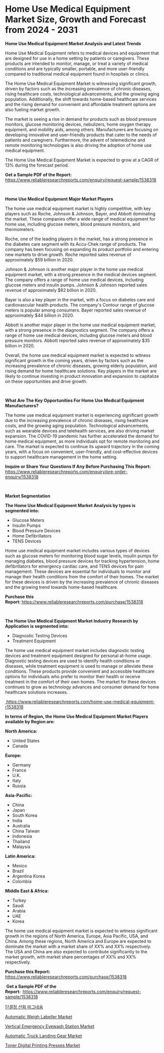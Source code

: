 <p><h1>Home Use Medical Equipment Market Size, Growth and Forecast from 2024 - 2031</h1></p><p><strong>Home Use Medical Equipment Market Analysis and Latest Trends</strong></p>
<p><p>Home Use Medical Equipment refers to medical devices and equipment that are designed for use in a home setting by patients or caregivers. These products are intended to monitor, manage, or treat a variety of medical conditions and are typically smaller, portable, and more user-friendly compared to traditional medical equipment found in hospitals or clinics.</p><p>The Home Use Medical Equipment Market is witnessing significant growth, driven by factors such as the increasing prevalence of chronic diseases, rising healthcare costs, technological advancements, and the growing aging population. Additionally, the shift towards home-based healthcare services and the rising demand for convenient and affordable treatment options are also fueling market growth.</p><p>The market is seeing a rise in demand for products such as blood pressure monitors, glucose monitoring devices, nebulizers, home oxygen therapy equipment, and mobility aids, among others. Manufacturers are focusing on developing innovative and user-friendly products that cater to the needs of patients and caregivers. Furthermore, the advent of telemedicine and remote monitoring technologies is also driving the adoption of home use medical equipment.</p><p>The Home Use Medical Equipment Market is expected to grow at a CAGR of 13% during the forecast period.</p></p>
<p><strong>Get a Sample PDF of the Report:&nbsp;</strong> <a href="https://www.reliableresearchreports.com/enquiry/request-sample/1538318">https://www.reliableresearchreports.com/enquiry/request-sample/1538318</a></p>
<p>&nbsp;</p>
<p><strong>Home Use Medical Equipment Major Market Players</strong></p>
<p><p>The home use medical equipment market is highly competitive, with key players such as Roche, Johnson & Johnson, Bayer, and Abbott dominating the market. These companies offer a wide range of medical equipment for home use, including glucose meters, blood pressure monitors, and thermometers.</p><p>Roche, one of the leading players in the market, has a strong presence in the diabetes care segment with its Accu-Chek range of products. The company has been focusing on expanding its product portfolio and entering new markets to drive growth. Roche reported sales revenue of approximately $59 billion in 2020.</p><p>Johnson & Johnson is another major player in the home use medical equipment market, with a strong presence in the medical devices segment. The company offers a range of home use medical devices, including glucose meters and insulin pumps. Johnson & Johnson reported sales revenue of approximately $82 billion in 2020.</p><p>Bayer is also a key player in the market, with a focus on diabetes care and cardiovascular health products. The company's Contour range of glucose meters is popular among consumers. Bayer reported sales revenue of approximately $44 billion in 2020.</p><p>Abbott is another major player in the home use medical equipment market, with a strong presence in the diagnostics segment. The company offers a range of home use medical devices, including glucose meters and blood pressure monitors. Abbott reported sales revenue of approximately $35 billion in 2020.</p><p>Overall, the home use medical equipment market is expected to witness significant growth in the coming years, driven by factors such as the increasing prevalence of chronic diseases, growing elderly population, and rising demand for home healthcare solutions. Key players in the market are likely to continue investing in product innovation and expansion to capitalize on these opportunities and drive growth.</p></p>
<p>&nbsp;</p>
<p><strong>What Are The Key Opportunities For Home Use Medical Equipment Manufacturers?</strong></p>
<p><p>The home use medical equipment market is experiencing significant growth due to the increasing prevalence of chronic diseases, rising healthcare costs, and the growing aging population. Technological advancements, such as wearable devices and telehealth services, are also driving market expansion. The COVID-19 pandemic has further accelerated the demand for home medical equipment, as more individuals opt for remote monitoring and care. The market is expected to continue its upward trajectory in the coming years, with a focus on convenient, user-friendly, and cost-effective devices to support healthcare management in the home setting.</p></p>
<p><strong>Inquire or Share Your Questions If Any Before Purchasing This Report:</strong> <a href="https://www.reliableresearchreports.com/enquiry/pre-order-enquiry/1538318">https://www.reliableresearchreports.com/enquiry/pre-order-enquiry/1538318</a></p>
<p>&nbsp;</p>
<p><strong>Market Segmentation</strong></p>
<p><strong>The Home Use Medical Equipment Market Analysis by types is segmented into:</strong></p>
<p><ul><li>Glucose Meters</li><li>Insulin Pumps</li><li>Blood Pressure Devices</li><li>Home Defibrillators</li><li>TENS Devices</li></ul></p>
<p><p>Home use medical equipment market includes various types of devices such as glucose meters for monitoring blood sugar levels, insulin pumps for managing diabetes, blood pressure devices for tracking hypertension, home defibrillators for emergency cardiac care, and TENS devices for pain management. These devices are essential for individuals to monitor and manage their health conditions from the comfort of their homes. The market for these devices is driven by the increasing prevalence of chronic diseases and the growing trend towards home-based healthcare.</p></p>
<p><strong>Purchase this Report:&nbsp;</strong><a href="https://www.reliableresearchreports.com/purchase/1538318">https://www.reliableresearchreports.com/purchase/1538318</a></p>
<p>&nbsp;</p>
<p><strong>The Home Use Medical Equipment Market Industry Research by Application is segmented into:</strong></p>
<p><ul><li>Diagnostic Testing Devices</li><li>Treatment Equipment</li></ul></p>
<p><p>The home use medical equipment market includes diagnostic testing devices and treatment equipment designed for personal at-home usage. Diagnostic testing devices are used to identify health conditions or diseases, while treatment equipment is used to manage or alleviate these conditions. These products provide convenient and accessible healthcare options for individuals who prefer to monitor their health or receive treatment in the comfort of their own homes. The market for these devices continues to grow as technology advances and consumer demand for home healthcare solutions increases.</p></p>
<p><a href="https://www.reliableresearchreports.com/home-use-medical-equipment-r1538318">&nbsp;https://www.reliableresearchreports.com/home-use-medical-equipment-r1538318</a></p>
<p><strong>In terms of Region, the Home Use Medical Equipment Market Players available by Region are:</strong></p>
<p>
    <p> <strong> North America: </strong>
        <ul>
            <li>United States</li>
            <li>Canada</li>
        </ul>
        </p> 
    <p> <strong> Europe: </strong>
        <ul>
            <li>Germany</li>
            <li>France</li>
            <li>U.K.</li>
            <li>Italy</li>
            <li>Russia</li>
        </ul>
        </p> 
    <p> <strong> Asia-Pacific: </strong>
        <ul>
            <li>China</li>
            <li>Japan</li>
            <li>South Korea</li>
            <li>India</li>
            <li>Australia</li>
            <li>China Taiwan</li>
            <li>Indonesia</li>
            <li>Thailand</li>
            <li>Malaysia</li>
        </ul>
        </p> 
    <p> <strong> Latin America: </strong>
        <ul>
            <li>Mexico</li>
            <li>Brazil</li>
            <li>Argentina Korea</li>
            <li>Colombia</li>
        </ul>
        </p> 
    <p> <strong> Middle East & Africa: </strong>
        <ul>
            <li>Turkey</li>
            <li>Saudi</li>
            <li>Arabia</li>
            <li>UAE</li>
            <li>Korea</li>
        </ul>
    </p>
    </p>
<p><p>The home use medical equipment market is expected to witness significant growth in the regions of North America, Europe, Asia Pacific, USA, and China. Among these regions, North America and Europe are expected to dominate the market with a market share of XX% and XX% respectively. The USA and China are also expected to contribute significantly to the market growth, with market share percentages of XX% and XX% respectively.</p></p>
<p><strong>Purchase this Report: </strong><a href="https://www.reliableresearchreports.com/purchase/1538318">https://www.reliableresearchreports.com/purchase/1538318</a></p>
<p>&nbsp;<strong>Get a Sample PDF of the Report:&nbsp;&nbsp;</strong><a href="https://www.reliableresearchreports.com/enquiry/request-sample/1538318">https://www.reliableresearchreports.com/enquiry/request-sample/1538318</a></p>
<p><strong></strong></p>
<p><p><a href="https://github.com/lzuwsfreyoq70/Market-Research-Report-List-2/blob/main/3958400181779.md">단결정 산화 마그네슘</a></p><p><a href="https://github.com/mbisetmhermsr/Market-Research-Report-List-3/blob/main/automatic-weigh-labeller-market.md">Automatic Weigh Labeller Market</a></p><p><a href="https://www.linkedin.com/pulse/vertical-emergency-eyewash-station-market-size-share-amp-2pdge?trackingId=ul%2BL3S5dnIYZ%2BMeqGsLIZA%3D%3D">Vertical Emergency Eyewash Station Market</a></p><p><a href="https://www.linkedin.com/pulse/global-automatic-truck-landing-gear-market-sector-types-applications-59ouf?trackingId=3zJnSLD0o2jFXxLG%2FwXxvg%3D%3D">Automatic Truck Landing Gear Market</a></p><p><a href="https://github.com/elizabethdagraca/Market-Research-Report-List-4/blob/main/toner-digital-printing-presses-market.md">Toner Digital Printing Presses Market</a></p></p>